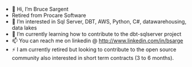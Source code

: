 - 👋 Hi, I’m Bruce Sargent
- Retired from Procare Software
- 👀 I’m interested in Sql Server, DBT, AWS, Python, C#, datawarehousing, data lakes
- 🌱 I’m currently learning how to contribute to the dbt-sqlserver project
- 📫 You can reach me on linkedin @ http://www.linkedin.com/in/bsarge
- ⚡ I am currently retired but looking to contribute to the open source community also interested in short term contracts (3 to 6 months).

<!---
bsarge88/bsarge88 is a ✨ special ✨ repository because its `README.md` (this file) appears on your GitHub profile.
You can click the Preview link to take a look at your changes.
--->
